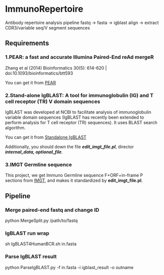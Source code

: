 # ImmunoRepertoire
Antibody repertoire analysis pipeline
fastq -> fasta -> igblast align -> extract CDR3/variable seq/V segment sequences

## Requirements

### 1.PEAR: a fast and accurate Illumina Paired-End reAd mergeR

Zhang et al (2014) Bioinformatics 30(5): 614-620 | doi:10.1093/bioinformatics/btt593

You can get it from [PEAR](https://sco.h-its.org/exelixis/web/software/pear/)


### 2.Stand-alone IgBLAST: A tool for immunoglobulin (IG) and T cell receptor (TR) V domain sequences

IgBLAST was developed at NCBI to facilitate analysis of immunoglobulin variable domain sequences (IgBLAST has recently been extended to perform analysis for T cell receptor (TR) sequences). It uses BLAST search algorithm.

You can get it from [Standalone IgBLAST](ftp://ftp.ncbi.nih.gov/blast/executables/igblast/release/)

Additionally, you should down the file ***edit_imgt_file.pl***, director ***internal_data, optional_file***.


### 3.IMGT Germline sequence

This project, we get Immuno Germline sequence F+ORF+in-frame P sections from [IMGT](http://www.imgt.org/vquest/refseqh.html), and makes it standardized by **edit_imgt_file.pl**.

## Pipeline

### Merge paired-end fastq and change ID

python MergeSplit.py /path/to/fastq

### IgBLAST run wrap

sh IgBLAST4HumanBCR.sh in.fasta

### Parse IgBLAST result

python ParseIgBLAST.py -f in.fasta -i igblast_result -o outname

